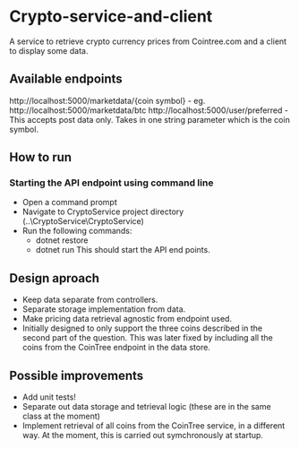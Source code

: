 # Crypto-service-and-client
A service to retrieve crypto currency prices from Cointree.com and a client to display some data.

## Available endpoints
http://localhost:5000/marketdata/{coin symbol}  - eg. http://localhost:5000/marketdata/btc
http://localhost:5000/user/preferred            - This accepts post data only. Takes in one string parameter which is the coin symbol.

## How to run
### Starting the API endpoint using command line
- Open a command prompt
- Navigate to CryptoService project directory (..\CryptoService\CryptoService)
- Run the following commands:
    * dotnet restore
    * dotnet run
    This should start the API end points.

## Design aproach
- Keep data separate from controllers.
- Separate storage implementation from data.
- Make pricing data retrieval agnostic from endpoint used.
- Initially designed to only support the three coins described in the second part of the question.
  This was later fixed by including all the coins from the CoinTree endpoint in the data store.
 
 ## Possible improvements
 - Add unit tests!
 - Separate out data storage and tetrieval logic (these are in the same class at the moment)
 - Implement retrieval of all coins from the CoinTree service, in a different way.
   At the moment, this is carried out symchronously at startup.

